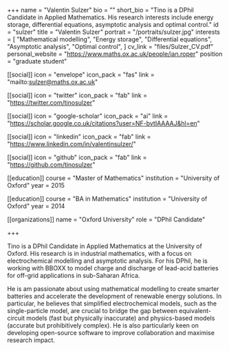 +++
name = "Valentin Sulzer"
bio = ""
short_bio = "Tino is a DPhil Candidate in Applied Mathematics. His research interests include energy storage, differential equations, asymptotic analysis and optimal control."
id = "sulzer"
title = "Valentin Sulzer"
portrait = "/portraits/sulzer.jpg"
interests = [
  "Mathematical modelling",
  "Energy storage",
  "Differential equations",
  "Asymptotic analysis",
  "Optimal control",
]
cv_link = "files/Sulzer_CV.pdf"
personal_website = "https://www.maths.ox.ac.uk/people/ian.roper"
position = "graduate student"


[[social]]
  icon = "envelope"
  icon_pack = "fas"
  link = "mailto:sulzer@maths.ox.ac.uk"

[[social]]
  icon = "twitter"
  icon_pack = "fab"
  link = "https://twitter.com/tinosulzer"

[[social]]
  icon = "google-scholar"
  icon_pack = "ai"
  link = "https://scholar.google.co.uk/citations?user=NF-bvtIAAAAJ&hl=en"

[[social]]
  icon = "linkedin"
  icon_pack = "fab"
  link = "https://www.linkedin.com/in/valentinsulzer/"

[[social]]
  icon = "github"
  icon_pack = "fab"
  link = "https://github.com/tinosulzer"

[[education]]
  course = "Master of Mathematics"
  institution = "University of Oxford"
  year = 2015

[[education]]
  course = "BA in Mathematics"
  institution = "University of Oxford"
  year = 2014

[[organizations]]
    name = "Oxford University"
    role = "DPhil Candidate"

+++

Tino is a DPhil Candidate in Applied Mathematics at the University of Oxford.
His research is in industrial mathematics, with a focus on electrochemical modelling and asymptotic analysis.
For his DPhil, he is working with BBOXX to model charge and discharge of lead-acid batteries for off-grid applications in sub-Saharan Africa.

He is am passionate about using mathematical modelling to create smarter batteries and accelerate the development of renewable energy solutions.
In particular, he believes that simplified electrochemical models, such as the single-particle model, are crucial to bridge the gap between equivalent-circuit models (fast but physically inaccurate) and physics-based models (accurate but prohibitively complex).
He is also particularly keen on developing open-source software to improve collaboration and maximise research impact.
